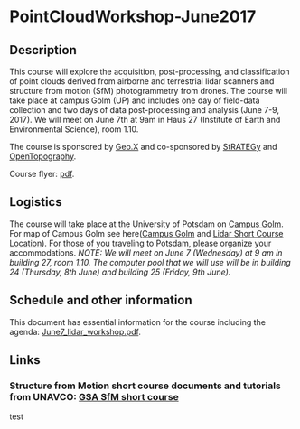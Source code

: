 # PointCloudWorkshop-June2017

## Description
This course will explore the acquisition, post-processing, and classification of point clouds derived from airborne and terrestrial lidar scanners and structure from motion (SfM) photogrammetry from drones. The course will take place at campus Golm (UP) and includes one day of field-data collection and two days of data post-processing and analysis (June 7-9, 2017).
We will meet on June 7th at 9am in Haus 27 (Institute of Earth and Environmental Science), room 1.10.

The course is sponsored by <a href="http://www.geo-x.net/koordinierungsplattform-geox/">Geo.X</a> and co-sponsored by <a href="http://www.irtg-strategy.de">StRATEGy</a> and <a href="http://www.opentopography.org/">OpenTopography</a>.

Course flyer: <a href ="https://drive.google.com/file/d/0B2YW8UjIIMEhSmpEOU1qZUpuZUE/view?usp=sharing">pdf</a>.

## Logistics
The course will take place at the University of Potsdam on <a href="https://www.google.de/maps/place/Karl-Liebknecht-Stra%C3%9Fe+24,+14476+Potsdam/">Campus Golm</a>. For map of Campus Golm see here(<a href="http://www.uni-potsdam.de/db/zeik-portal/gm/lageplan-up.php?komplex=2">Campus Golm</a> and <a href="http://bit.ly/2rdCkvg">Lidar Short Course Location</a>). For those of you traveling to Potsdam, please organize your accommodations. <i>NOTE: We will meet on June 7 (Wednesday) at 9 am in building 27, room 1.10. The computer pool that we will use will be in building 24 (Thursday, 8th June) and building 25 (Friday, 9th June).</i>

## Schedule and other information
This document has essential information for the course including the agenda: <a href="https://github.com/UP-RS-ESP/PointCloudWorkshop-June2017/blob/master/June7_lidar_workshop.pdf">June7_lidar_workshop.pdf</a>.

## Links
### Structure from Motion short course documents and tutorials from UNAVCO: <a href="http://kb.unavco.org/kb/article/2016-gsa-introduction-to-structure-from-motion-sfm-photogrammetry-for-earth-science-research-and-education-short-course-859.html">GSA SfM short course</a>
test


